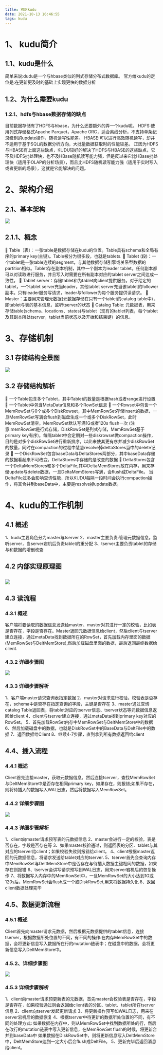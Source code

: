 ```yaml
---
title: 初识kudu
date: 2021-10-13 16:46:55
tags: kudu
---
```

#  1、 kudu简介
##  1.1、kudu是什么
简单来说:dudu是一个与hbase类似的列式存储分布式数据库。
官方给kudu的定位是:在更新更及时的基础上实现更快的数据分析

##  1.2、为什么需要kudu
###  1.2.1、hdfs与hbase数据存储的缺点

目前数据存储有了HDFS与hbase，为什么还要额外的弄一个kudu呢。
HDFS:使用列式存储格式Apache Parquet，Apache ORC，适合离线分析，不支持单条纪录级别的update操作，随机读写性能差。
HBASE:可以进行高效随机读写，却并不适用于基于SQL的数据分析方向，大批量数据获取时的性能较差。
正因为HDFS与HBASE有上面这些缺点，KUDU较好的解决了HDFS与HBASE的这些缺点，它不及HDFS批处理快，也不及HBase随机读写能力强，但是反过来它比HBase批处理快（适用于OLAP的分析场景），而且比HDFS随机读写能力强（适用于实时写入或者更新的场景），这就是它能解决的问题。

#  2、架构介绍
##  2.1、基本架构

<img src="https://img-blog.csdnimg.cn/20190422091319780.png" referrerpolicy="no-referrer">

##  2.1.1、概念

 Table（表）：一张table是数据存储在kudu的位置。Table具有schema和全局有序的primary key(主键)。Table被分为很多段，也就是tablets.
 Tablet (段)：一个tablet是一张table连续的segment，与其他数据存储引擎或关系型数据的partition相似。Tablet存在副本机制，其中一个副本为leader tablet。任何副本都可以对读取进行服务，并且写入时需要在所有副本对应的tablet server之间达成一致性。
 Tablet server：存储tablet和为tablet向client提供服务。对于给定的tablet，一个tablet server充当leader，其他tablet server充当该tablet的follower副本。只有leader服务写请求，leader与follower为每个服务提供读请求。
 Master：主要用来管理元数据(元数据存储在只有一个tablet的catalog table中)，即tablet与表的基本信息，监听tserver的状态
 Catalog Table: 元数据表，用来存储table(schema、locations、states)与tablet（现有的tablet列表，每个tablet及其副本所处tserver，tablet当前状态以及开始和结束键）的信息。

#  3、存储机制
##  3.1 存储结构全景图

<img src="https://img-blog.csdnimg.cn/20190422091359222.png" referrerpolicy="no-referrer">

##  3.2 存储结构解析

 一个Table包含多个Tablet，其中Tablet的数量是根据hash或者range进行设置
 一个Tablet中包含MetaData信息和多个RowSet信息
 一个Rowset中包含一个MemRowSet与0个或多个DiskRowset，其中MemRowSet存储insert的数据，一旦MemRowSet写满会flush到磁盘生成一个或多个DiskRowSet，此时MemRowSet清空。MemRowSet默认写满1G或者120s flush一次
(注意:memRowSet是行式存储，DiskRowSet是列式存储，MemRowSet基于primary key有序)。每隔tablet中会定期对一些diskrowset做compaction操作，目的是对多个diskRowSet进行重新排序，以此来使其更有序并减少diskRowSet的数量，同时在compaction的过程中慧慧resolve掉deltaStores当中的delete记录
 一个DiskRowSet包含baseData与DeltaStores两部分，其中baseData存储的数据看起来不可改变，DeltaStores中存储的是改变的数据
 DeltaStores包含一个DeltaMemStores和多个DeltaFile,其中DeltaMemStores放在内存，用来存储update与delete数据，一旦DeltaMemStores写满，会flush成DeltaFile。
当DeltaFile过多会影响查询性能，所以KUDU每隔一段时间会执行compaction操作，将其合并到baseData中，主要是resolve掉update数据。

#  4、kudu的工作机制
##  4.1 概述

1、kudu主要角色分为master与tserver
2、master主要负责:管理元数据信息，监听server，当server宕机后负责tablet的重分配
3、tserver主要负责tablet的存储与和数据的增删改查

##  4.2 内部实现原理图
## <img src="https://img-blog.csdnimg.cn/20190422091414844.png" referrerpolicy="no-referrer">

##  4.3 读流程
###  4.3.1 概述

客户端将要读取的数据信息发送给master，master对其进行一定的校验，比如表是否存在，字段是否存在。Master返回元数据信息给client，然后client与tserver建立连接，通过metaData找到数据所在的RowSet，首先加载内存里面的数据(MemRowSet与DeltMemStore),然后加载磁盘里面的数据，最后返回最终数据给client.

###  4.3.2 详细步骤图

 <img src="https://img-blog.csdnimg.cn/20190422091428943.png" referrerpolicy="no-referrer">

###  4.3.3 详细步骤解析

1、客户端master请求查询表指定数据
2、master对请求进行校验，校验表是否存在，schema中是否存在指定查询的字段，主键是否存在
3、master通过查询catalog Table返回表，将tablet对应的tserver信息、tserver状态等元数据信息返回给client
4、client与tserver建立连接，通过metaData找到primary key对应的RowSet。
5、首先加载RowSet内存中MemRowSet与DeltMemStore中的数据
6、然后加载磁盘中的数据，也就是DiskRowSet中的BaseData与DeltFile中的数据
7、返回数据给Client
8、继续4-7步骤，直到拿到所有数据返回给client



##  4.4、插入流程

###  4.4.1 概述

Client首先连接master，获取元数据信息。然后连接tserver，查找MemRowSet与DeltMemStore中是否存在相同primary key，如果存在，则报错;如果不存在，则将待插入的数据写入WAL日志，然后将数据写入MemRowSet。

###  4.4.2 详细步骤图

<img src="https://img-blog.csdnimg.cn/20190422091442719.png" referrerpolicy="no-referrer"> 

###  4.4.3 详细步骤解析

1、client向master请求预写表的元数据信息
2、master会进行一定的校验，表是否存在，字段是否存在等
3、如果master校验通过，则返回表的分区、tablet与其对应的tserver给client；如果校验失败则报错给client。
4、client根据master返回的元数据信息，将请求发送给tablet对应的tserver.
5、tserver首先会查询内存中MemRowSet与DeltMemStore中是否存在与待插入数据主键相同的数据，如果存在则报错
6、tserver会讲写请求预写到WAL日志，用来server宕机后的恢复操作
7、将数据写入内存中的MemRowSet中，一旦MemRowSet的大小达到1G或120s后，MemRowSet会flush成一个或DiskRowSet,用来将数据持久化
8、返回client数据处理完毕

##  4.5、数据更新流程

###  4.5.1 概述

Client首先向master请求元数据，然后根据元数据提供的tablet信息，连接tserver，根据数据所处位置的不同，有不同的操作:在内存MemRowSet中的数据，会将更新信息写入数据所在行的mutation链表中；在磁盘中的数据，会将更新信息写入DeltMemStore中。

###  4.5.2、详细步骤图

 <img src="https://img-blog.csdnimg.cn/20190422091450166.png" referrerpolicy="no-referrer">

###  4.5.3 详细步骤解析

1、client向master请求预更新表的元数据，首先master会校验表是否存在，字段是否存在，如果校验通过则会返回给client表的分区、tablet、tablet所在tserver信息
2、client向tserver发起更新请求
3、将更新操作预写如WAL日志，用来在server宕机后的数据恢复
4、根据tserver中待更新的数据所处位置的不同，有不同的处理方式:
如果数据在内存中，则从MemRowSet中找到数据所处的行，然后在改行的mutation链表中写入更新信息，在MemRowSet flush的时候，将更新合并到baseData中
如果数据在DiskRowSet中，则将更新信息写入DeltMemStore中，DeltMemStore达到一定大小后会flush成DeltFile。
5、更新完毕后返回消息给client。


